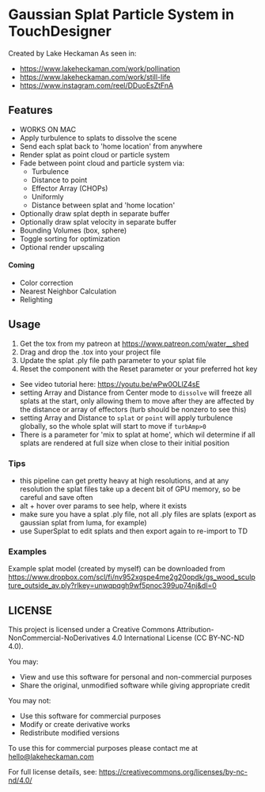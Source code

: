

# Gaussian Splat Particle System in TouchDesigner 

Created by Lake Heckaman
As seen in: 
- https://www.lakeheckaman.com/work/pollination
- https://www.lakeheckaman.com/work/still-life
- https://www.instagram.com/reel/DDuoEsZtFnA

## Features 
- WORKS ON MAC
- Apply turbulence to splats to dissolve the scene
- Send each splat back to 'home location' from anywhere 
- Render splat as point cloud or particle system 
- Fade between point cloud and particle system via: 
    - Turbulence
    - Distance to point 
    - Effector Array (CHOPs)
    - Uniformly
    - Distance between splat and 'home location'
- Optionally draw splat depth in separate buffer 
- Optionally draw splat velocity in separate buffer 
- Bounding Volumes (box, sphere)
- Toggle sorting for optimization 
- Optional render upscaling 

#### Coming 
- Color correction 
- Nearest Neighbor Calculation
- Relighting 

## Usage 
1. Get the tox from my patreon at https://www.patreon.com/water__shed
2. Drag and drop the .tox into your project file
3. Update the splat .ply file path parameter to your splat file
4. Reset the component with the Reset parameter or your preferred hot key

- See video tutorial here: https://youtu.be/wPw0OLlZ4sE
- setting Array and Distance from Center mode to `dissolve` will freeze all splats at the start, only allowing them to move after they are affected by the distance or array of effectors (turb should be nonzero to see this)
- setting Array and Distance to `splat` or `point` will apply turbulence globally, so the whole splat will start to move if `turbAmp>0`
- There is a parameter for 'mix to splat at home', which wil determine if all splats are rendered at full size when close to their initial position

### Tips
- this pipeline can get pretty heavy at high resolutions, and at any resolution the splat files take up a decent bit of GPU memory, so be careful and save often
- alt + hover over params to see help, where it exists 
- make sure you have a splat .ply file, not all .ply files are splats (export as gaussian splat from luma, for example)
- use SuperSplat to edit splats and then export again to re-import to TD 


### Examples
Example splat model (created by myself) can be downloaded from https://www.dropbox.com/scl/fi/nv952xgspe4me2g20opdk/gs_wood_sculpture_outside_av.ply?rlkey=unwqpqgh9wf5pnoc399up74nj&dl=0

## LICENSE 
This project is licensed under a Creative Commons Attribution-NonCommercial-NoDerivatives 4.0 International License (CC BY-NC-ND 4.0).

You may:
- View and use this software for personal and non-commercial purposes
- Share the original, unmodified software while giving appropriate credit

You may not:
- Use this software for commercial purposes
- Modify or create derivative works
- Redistribute modified versions

To use this for commercial purposes please contact me at hello@lakeheckaman.com

For full license details, see: https://creativecommons.org/licenses/by-nc-nd/4.0/

